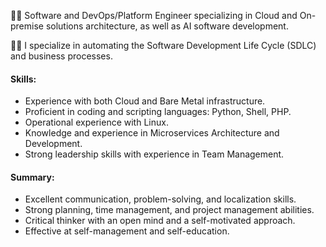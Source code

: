 👌🏼 Software and DevOps/Platform Engineer specializing in Cloud and On-premise solutions architecture, as well as AI software development.

🫰🏼 I specialize in automating the Software Development Life Cycle (SDLC) and business processes.

#### Skills:

- Experience with both Cloud and Bare Metal infrastructure.
- Proficient in coding and scripting languages: Python, Shell, PHP.
- Operational experience with Linux.
- Knowledge and experience in Microservices Architecture and Development.
- Strong leadership skills with experience in Team Management.

#### Summary:

- Excellent communication, problem-solving, and localization skills.
- Strong planning, time management, and project management abilities.
- Critical thinker with an open mind and a self-motivated approach.
- Effective at self-management and self-education.
